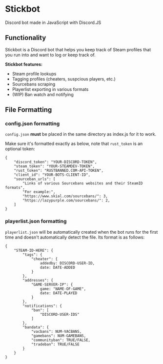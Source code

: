 # Stickbot
Discord bot made in JavaScript with Discord.JS

## Functionality
Stickbot is a Discord bot that helps you keep track of Steam profiles that you run into and want to log or keep track of. 

__Stickbot features:__
* Steam profile lookups
* Tagging profiles (cheaters, suspcious players, etc.)
* Sourcebans scraping
* Playerlist exporting in various formats
* (WIP) Ban watch and notifying

## File Formatting

### config.json formatting
`config.json` __must__ be placed in the same directory as index.js for it to work.

Make sure it's formatted exactly as below, note that `rust_token` is an optional token: 

```
{
    "discord_token": "YOUR-DISCORD-TOKEN",
    "steam_token": "YOUR-STEAMDEV-TOKEN",
    "rust_token": "RUSTBANNED.COM-API-TOKEN",
    "client_id": "YOUR-BOTS-CLIENT-ID",
	"sourceban_urls": [
        "Links of various Sourcebans websites and their SteamID formats",
        "For example:",
        "https://www.skial.com/sourcebans/": 3,
        "https://lazypurple.com/sourcebans/": 2,
    ]
}
```

### playerlist.json formatting
`playerlist.json` will be automatically created when the bot runs for the first time and doesn't automatically detect the file. Its format is as follows:

```
{
    "STEAM-ID-HERE": {
        "tags": {
            "cheater": {
                addedby: DISCORD-USER-ID,
                date: DATE-ADDED
            }
        },
        "addresses": {
            "GAME-SERVER-IP": {
                game: "NAME-OF-GAME",
                date: DATE-PLAYED
            }
        },
        "notifications": {
            "ban": [
                "DISCORD-USER-IDS"
            ]
        },
        "bandata": {
            "vacbans": NUM-VACBANS,
            "gamebans": NUM-GAMEBANS,
            "communityban": TRUE/FALSE,
            "tradeban": TRUE/FALSE
        }
    }
}
```